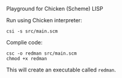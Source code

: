 Playground for Chicken (Scheme) LISP

Run using Chicken interpreter:

```
csi -s src/main.scm
```

Complie code:

```
csc -o redman src/main.scm
chmod +x redman
```

This will create an executable called `redman`.

